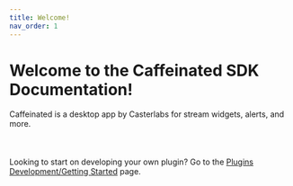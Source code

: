 ```yaml
---
title: Welcome!
nav_order: 1
---
```


# Welcome to the Caffeinated SDK Documentation!

Caffeinated is a desktop app by Casterlabs for stream widgets, alerts, and more.  
<br>
<br>
<br>
Looking to start on developing your own plugin? Go to the [Plugins Development/Getting Started](/caffeinated-sdk/plugins-development/getting-started) page.

<!-- Pad out the page a bit -->
<br>
<br>
<br>
<br>
<br>
<br>
<br>
<br>
<br>
